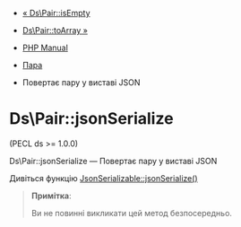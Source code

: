 - [« Ds\Pair::isEmpty](ds-pair.isempty.md)
- [Ds\Pair::toArray »](ds-pair.toarray.md)

- [PHP Manual](index.md)
- [Пара](class.ds-pair.md)
- Повертає пару у виставі JSON

# Ds\Pair::jsonSerialize

(PECL ds \>= 1.0.0)

Ds\Pair::jsonSerialize — Повертає пару у виставі JSON

Дивіться функцію
[JsonSerializable::jsonSerialize()](jsonserializable.jsonserialize.md)

> **Примітка**:
>
> Ви не повинні викликати цей метод безпосередньо.
